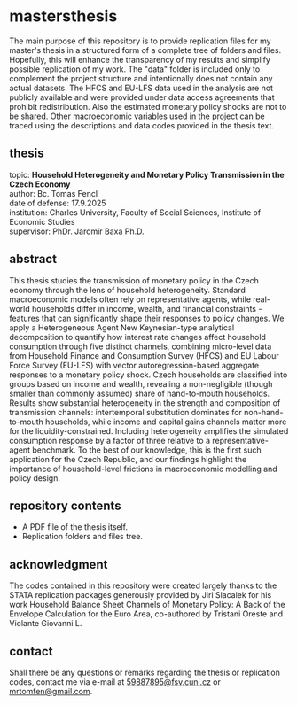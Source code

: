 # mastersthesis
The main purpose of this repository is to provide replication files for my master's thesis in a structured form of a complete tree of folders and files. Hopefully, this will enhance the transparency of my results and simplify possible replication of my work. The "data" folder is included only to complement the project structure and intentionally does not contain any actual datasets. The HFCS and EU-LFS data used in the analysis are not publicly available and were provided under data access agreements that prohibit redistribution. Also the estimated monetary policy shocks are not to be shared. Other macroeconomic variables used in the project can be traced using the descriptions and data codes provided in the thesis text.

## thesis
topic: **Household Heterogeneity and Monetary Policy Transmission in the Czech Economy**  
author: Bc. Tomas Fencl  
date of defense: 17.9.2025  
institution: Charles University, Faculty of Social Sciences, Institute of Economic Studies  
supervisor: PhDr. Jaromír Baxa Ph.D.  

## abstract
This thesis studies the transmission of monetary policy in the Czech economy through the lens of household heterogeneity. Standard macroeconomic models often rely on representative agents, while real-world households differ in income, wealth, and financial constraints - features that can significantly shape their responses to policy changes. We apply a Heterogeneous Agent New Keynesian-type analytical decomposition to quantify how interest rate changes affect household consumption through five distinct channels, combining micro-level data from Household Finance and Consumption Survey (HFCS) and EU Labour Force Survey (EU-LFS) with vector autoregression-based aggregate responses to a monetary policy shock. Czech households are classified into groups based on income and wealth, revealing a non-negligible (though smaller than commonly assumed) share of hand-to-mouth households. Results show substantial heterogeneity in the strength and composition of transmission channels: intertemporal substitution dominates for non-hand-to-mouth households, while income and capital gains channels matter more for the liquidity-constrained. Including heterogeneity amplifies the simulated consumption response by a factor of three relative to a representative-agent benchmark.  To the best of our knowledge, this is the first such application for the Czech Republic, and our findings highlight the importance of household-level frictions in macroeconomic modelling and policy design.

## repository contents
* A PDF file of the thesis itself.
* Replication folders and files tree.

## acknowledgment
The codes contained in this repository were created largely thanks to the STATA replication packages generously provided by Jiri Slacalek for his work Household Balance Sheet Channels of Monetary Policy: A Back of the Envelope Calculation for the Euro Area, co-authored by Tristani Oreste and Violante Giovanni L.

## contact
Shall there be any questions or remarks regarding the thesis or replication codes, contact me via e-mail at 59887895@fsv.cuni.cz or mrtomfen@gmail.com.

